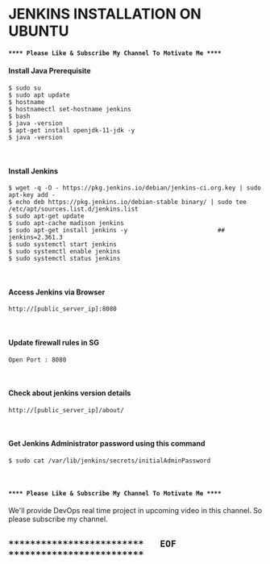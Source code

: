 # JENKINS INSTALLATION ON UBUNTU


#### `**** Please Like & Subscribe My Channel To Motivate Me ****`


#### Install Java  Prerequisite
```
$ sudo su
$ sudo apt update
$ hostname
$ hostnamectl set-hostname jenkins
$ bash
$ java -version
$ apt-get install openjdk-11-jdk -y
$ java -version
```

<br />


#### Install Jenkins 
```
$ wget -q -O - https://pkg.jenkins.io/debian/jenkins-ci.org.key | sudo apt-key add -
$ echo deb https://pkg.jenkins.io/debian-stable binary/ | sudo tee /etc/apt/sources.list.d/jenkins.list
$ sudo apt-get update
$ sudo apt-cache madison jenkins    
$ sudo apt-get install jenkins -y                         ## jenkins=2.361.3
$ sudo systemctl start jenkins
$ sudo systemctl enable jenkins
$ sudo systemctl status jenkins
```


<br />


#### Access Jenkins via Browser
```
http://[public_server_ip]:8080 
```

<br />


#### Update firewall rules in SG 
```
Open Port : 8080
```

<br />


#### Check about jenkins version details
```
http://[public_server_ip]/about/
```


<br />


#### Get Jenkins Administrator password using this command
```
$ sudo cat /var/lib/jenkins/secrets/initialAdminPassword
```

<br />

#### `**** Please Like & Subscribe My Channel To Motivate Me ****`
  

We'll provide DevOps real time project in upcoming video in this channel. So please subscribe my channel.

## `*************************   EOF   *************************`

